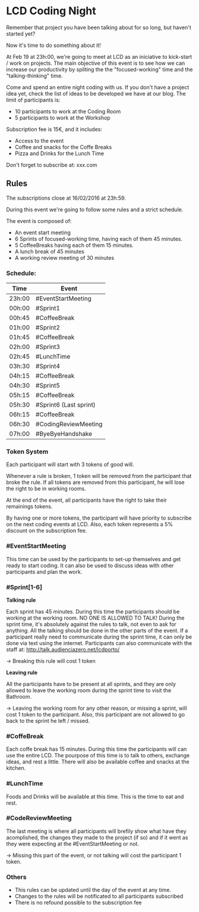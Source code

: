 # LCD Coding Night

Remember that project you have been talking about for so long, but haven't started yet?

Now it's time to do something about it!

At Feb 19 at 23h:00, we're going to meet at LCD as an iniciative to kick-start / work on projects. 
The main objective of this event is to see how we can increase our productivity by spliting the the "focused-working" time and the "talking-thinking" time.

Come and spend an entire night coding with us. If you don't have a project idea yet, check the list of ideas to be developed we have at our blog.
The limit of participants is:
- 10 participants to work at the Coding Room
- 5 participants to work at the Workshop

Subscription fee is 15€, and it includes:
- Access to the event
- Coffee and snacks for the Coffe Breaks
- Pizza and Drinks for the Lunch Time

Don't forget to subscribe at: 
xxx.com



## Rules

The subscriptions close at 16/02/2016 at 23h:59.

During this event we're going to follow some rules and a strict schedule.

The event is composed of:
- An event start meeting
- 6 Sprints of focused-working time, having each of them 45 minutes.
- 5 CoffeeBreaks having each of them 15 minutes.
- A lunch break of 45 minutes
- A working review meeting of 30 minutes


### Schedule:

Time   | Event
----   | ----
23h:00 | #EventStartMeeting
00h:00 | #Sprint1 
00h:45 | #CoffeeBreak
01h:00 | #Sprint2
01h:45 | #CoffeeBreak
02h:00 | #Sprint3
02h:45 | #LunchTime
03h:30 | #Sprint4
04h:15 | #CoffeeBreak
04h:30 | #Sprint5
05h:15 | #CoffeeBreak
05h:30 | #Sprint6 (Last sprint)
06h:15 | #CoffeeBreak
06h:30 | #CodingReviewMeeting
07h:00 | #ByeByeHandshake



### Token System

Each participant will start with 3 tokens of good will. 

Whenever a rule is broken, 1 token will be removed from the participant that broke the rule. If all tokens are removed from this participant, he will lose the right to be in working rooms.

At the end of the event, all participants have the right to take their remainings tokens. 

By having one or more tokens, the participant will have priority to subscribe on the next coding events at LCD. Also, each token represents a 5% discount on the subscription fee.


### #EventStartMeeting
This time can be used by the participants to set-up themselves and get ready to start coding.
It can also be used to discuss ideas with other participants and plan the work.

### #Sprint[1-6]
**Talking rule**

Each sprint has 45 minutes. During this time the participants should be working at the working room. NO ONE IS ALLOWED TO TALK!
During the sprint time, it's absolutely against the rules to talk, not even to ask for anything. All the talking should be done in the other parts of the event.
If a participant really need to communicate during the sprint time, it can only be done via text using the internet. Participants can also communicate with the staff at: http://talk.audienciazero.net/lcdporto/

-> Breaking this rule will cost 1 token

**Leaving rule**

All the participants have to be present at all sprints, and they are only allowed to leave the working room during the sprint time to visit the Bathroom.

-> Leaving the working room for any other reason, or missing a sprint, will cost 1 token to the participant. Also, this participant are not allowed to go back to the sprint he left / missed.


### #CoffeBreak
Each coffe break has 15 minutes. During this time the participants will can use the entire LCD.
The pourpose of this time is to talk to others, exchange ideas, and rest a little.
There will also be available coffee and snacks at the kitchen.


### #LunchTime

Foods and Drinks will be available at this time. This is the time to eat and rest.

### #CodeReviewMeeting
The last meeting is where all participants will brefily show what have they acomplished, the changes they made to the project (if so)  and if it went as they were expecting at the #EventStartMeeting or not.

-> Missing this part of the event, or not talking will cost the participant 1 token.


### Others
* This rules can be updated until the day of the event at any time.
* Changes to the rules will be notificated to all participants subscribed
* There is no refound possible to the subscription fee
